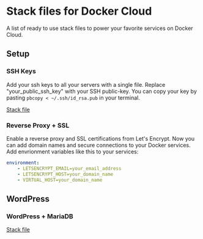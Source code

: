 # Stack files for Docker Cloud

A list of ready to use stack files to power your favorite services on Docker Cloud.

## Setup

### SSH Keys

Add your ssh keys to all your servers with a single file.
Replace "your_public_ssh_key" with your SSH public-key.
You can copy your key by pasting `pbcopy < ~/.ssh/id_rsa.pub` in your terminal.

[Stack file](authorized-keys.yml)

### Reverse Proxy + SSL

Enable a reverse proxy and SSL certifications from Let's Encrypt.
Now you can add domain names and secure connections to your Docker services.
Add envrionment variables like this to your services:
```yaml
environment:
    - LETSENCRYPT_EMAIL=your_email_address
    - LETSENCRYPT_HOST=your_domain_name
    - VIRTUAL_HOST=your_domain_name
```

## WordPress

### WordPress + MariaDB

[Stack file](wordpress-mariadb.yml)